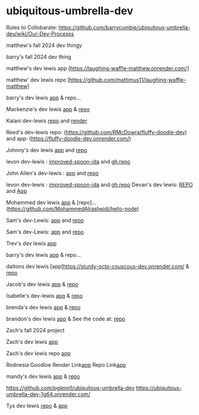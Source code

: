 # ubiquitous-umbrella-dev

Rules to Collobarate: 
https://github.com/barrycumbie/ubiquitous-umbrella-dev/wiki/Our-Dev-Processs 

matthew's fall 2024 dev thingy

barry's fall 2024 dev thing

matthew's dev lewis app [https://laughing-waffle-matthew.onrender.com/]

matthew' dev lewis repo [https://github.com/mattimus11/laughing-waffle-matthew]

barry's dev lewis [app](https://ubiquitous-umbrella-dev.onrender.com/read) & repo...




Mackenzie's dev lewis [app](https://ideal-parakeet-mt.onrender.com/read) & [repo](https://github.com/mackenzie24t/ideal-parakeet-mt/tree/dev-lewis)

Kalani dev-lewis [repo](https://github.com/babayaga1013/dev-ida-lab-sorensen) and [render](https://dev-ida-lab-sorensen-1.onrender.com/)

Reed's dev-lewis repo: (https://github.com/RMcDowra/fluffy-doodle-dev) and app: (https://fluffy-doodle-dev.onrender.com/)

Johnny's dev lewis [app](https://cautious-doodle-dev.onrender.com/) and [repo](https://github.com/JohnnyCaringi/cautious-doodle-dev)


levon dev-lewis : [improved-spoon-ida](https://improved-spoon-ida.onrender.com/) and [gh repo](https://github.com/v-sec0/improved-spoon-ida) 

John Allen's dev-lewis : [app](https://actual-first-ida-lab01-blaxton.onrender.com/) and [repo](https://github.com/JohnAllenB/actual-first-ida-lab01-blaxton) 


levon dev-lewis : [improved-spoon-ida](https://improved-spoon-ida.onrender.com/) and [gh repo](https://github.com/v-sec0/improved-spoon-ida) 
Devan's dev lewis: [REPO](https://github.com/devanb4264/urban-happiness/tree/dev-lewis) and [App](https://urban-happiness-84nq.onrender.com/read)

Mohammed dev lewis [app](https://hello-node1.onrender.com/) & [repo]...(https://github.com/MohammedAlrasheidi/hello-node)

Sam's dev-Lewis:  [app](https://effective-lamp-sam01.onrender.com) and [repo](https://github.com/smaldonado1326/effective-lamp-sam01/tree/dev-lewis)






Sam's dev-Lewis:  [app](https://effective-lamp-sam01.onrender.com) and [repo](https://github.com/smaldonado1326/effective-lamp-sam01/tree/dev-lewis)

Trev's dev lewis [app](https://ubiquitous-umbrella-devtrev-3.onrender.com/read)

barry's dev lewis [app](https://ubiquitous-umbrella-dev.onrender.com/read) & repo...

daltons dev lewis [app]https://sturdy-octo-couscous-dev.onrender.com/ & [repo](https://github.com/daltrodg/sturdy-octo-couscous-dev/tree/dev-lewis) 

Jacob's dev lewis [app](https://dev-lewis.onrender.com/) & [repo](https://github.com/Jacob-Vance/dev-lewis-pull)

Isabelle's dev-lewis [app](https://miniature-octo-spoon.onrender.com/) & [repo](https://github.com/isabellerushing/miniature-octo-spoon)

brenda's dev lewis [app](https://computingyapper.onrender.com/read) & [repo](https://github.com/bjruiz/computingyapper)

brandon's dev lewis [app](https://umbrella-dev-real.onrender.com/mongo) & See the code at: [repo](https://github.com/Bjacks01/umbrella-dev-Real)


Zach's fall 2024 project

Zach's dev lewis [app](https://ubiquitous-umbrella.onrender.com/read)

Zach's dev lewis repo [app](https://github.com/Almostheaven52/ubiquitous-umbrella)


Rodnesia Goodloe
Render Link[app](https://rollerskate-75m7.onrender.com)
Repo Link[app](https://github.com/nesiagoodloe/potiential-eureka-rollerSkate-/tree/dev-lewis)


mandy's dev lewis [app](https://igloo-llama-yacht.onrender.com/read) & [repo](https://github.com/mmandelyn/igloo.llama.yacht)

https://github.com/pglenn1/ubiquitous-umbrella-dev
https://ubiquitous-umbrella-dev-1g64.onrender.com/

Tys dev lewis [repo](https://github.com/TychicusThomas/ubiquitous-umbrella-first) & [app](https://ubiquitous-umbrella-first.onrender.com/)
